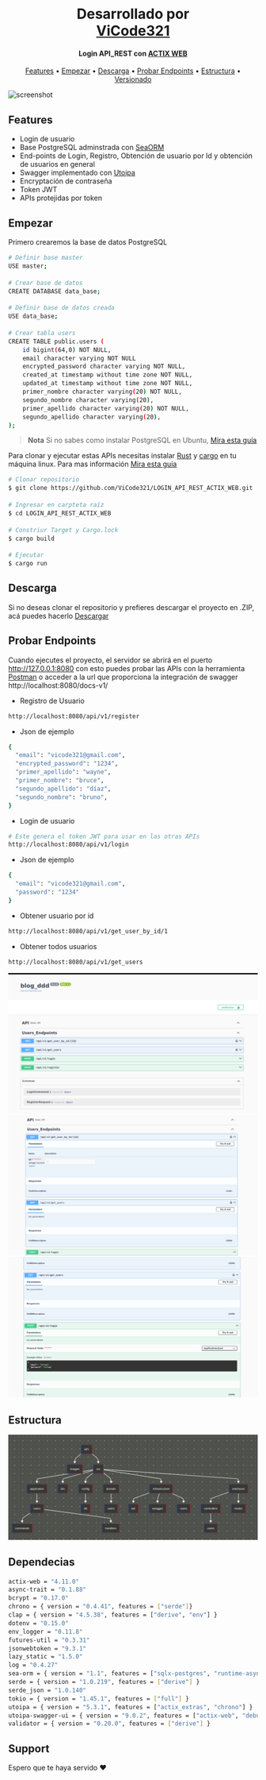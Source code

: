 <h1 align="center">
  <br>
  Desarrollado por
  <br>
  <a href="https://github.com/ViCode321" target="_blank">ViCode321</a>
  <br>
</h1>


<h4 align="center">Login API_REST con <a href="https://actix.rs/" target="_blank">ACTIX WEB</a></h4>


<p align="center">
  <a href="#features">Features</a> •
  <a href="#empezar">Empezar</a> •
  <a href="#descarga">Descarga</a> •
  <a href="#probar-endpoints">Probar Endpoints</a> •
  <a href="#estructura">Estructura</a> •
  <a href="#versionado">Versionado</a>
</p>

![screenshot](https://www.google.com/url?sa=i&url=https%3A%2F%2Fparam6789.medium.com%2Fwrite-simple-web-server-with-actix-and-sailfish-23cb0a24c224&psig=AOvVaw0osKGGmn5c8VMBkjlLuIgq&ust=1748621509727000&source=images&opi=89978449)

## Features

* Login de usuario
* Base PostgreSQL adminstrada con [SeaORM](https://www.sea-ql.org)
* End-points de Login, Registro, Obtención de usuario por Id y obtención de usuarios en general
* Swagger implementado con [Utoipa](https://github.com/juhaku/utoipa)
* Encryptación de contraseña
* Token JWT
* APIs protejidas por token

## Empezar

Primero crearemos la base de datos PostgreSQL

```bash
# Definir base master
USE master;

# Crear base de datos
CREATE DATABASE data_base;

# Definir base de datos creada
USE data_base;

# Crear tabla users
CREATE TABLE public.users (
    id bigint(64,0) NOT NULL,
    email character varying NOT NULL
    encrypted_password character varying NOT NULL,
    created_at timestamp without time zone NOT NULL,
    updated_at timestamp without time zone NOT NULL,
    primer_nombre character varying(20) NOT NULL,
    segundo_nombre character varying(20),
    primer_apellido character varying(20) NOT NULL,
    segundo_apellido character varying(20),
);
```

> **Nota**
> Si no sabes como instalar PostgreSQL en Ubuntu, [Mira esta guía](https://documentation.ubuntu.com/server/how-to/databases/install-postgresql/index.html)

Para clonar y ejecutar estas APIs necesitas instalar [Rust](https://www.rust-lang.org/es) y [cargo](https://docs.rs/cargo) en tu máquina linux. Para mas información [Mira esta guía](https://www.rust-lang.org/tools/install)


```bash
# Clonar repositorio
$ git clone https://github.com/ViCode321/LOGIN_API_REST_ACTIX_WEB.git

# Ingresar en carpteta raíz
$ cd LOGIN_API_REST_ACTIX_WEB

# Constriur Target y Cargo.lock
$ cargo build

# Ejecutar
$ cargo run
```


## Descarga

Si no deseas clonar el repositorio y prefieres descargar el proyecto en .ZIP, acá puedes hacerlo [Descargar](https://github.com/ViCode321/LOGIN_API_REST_ACTIX_WEB/archive/refs/heads/main.zip)

## Probar Endpoints

Cuando ejecutes el proyecto, el servidor se abrirá en el puerto http://127.0.0.1:8080
con esto puedes probar las APIs con la herramienta [Postman](https://www.postman.com/product/what-is-postman/#home) o acceder a la url que proporciona la integración de swagger http://localhost:8080/docs-v1/

* Registro de Usuario
```bash
http://localhost:8080/api/v1/register
```
* Json de ejemplo
```bash
{
  "email": "vicode321@gmail.com",
  "encrypted_password": "1234",
  "primer_apellido": "wayne",
  "primer_nombre": "bruce",
  "segundo_apellido": "díaz",
  "segundo_nombre": "bruno",
}
```

* Login de usuario 
```bash
# Este genera el token JWT para usar en las otras APIs
http://localhost:8080/api/v1/login
```
* Json de ejemplo
```bash
{
  "email": "vicode321@gmail.com",
  "password": "1234"
}
```
* Obtener usuario por id
```bash
http://localhost:8080/api/v1/get_user_by_id/1
```
* Obtener todos usuarios
```bash
http://localhost:8080/api/v1/get_users
```
![screenshot](images/foto1.png)
![screenshot](images/foto2.png)
![screenshot](images/foto3.png)

## Estructura
![screenshot](images/foto4.png)

## Dependecias
```bash
actix-web = "4.11.0"
async-trait = "0.1.88"
bcrypt = "0.17.0"
chrono = { version = "0.4.41", features = ["serde"]}
clap = { version = "4.5.38", features = ["derive", "env"] }
dotenv = "0.15.0"
env_logger = "0.11.8"
futures-util = "0.3.31"
jsonwebtoken = "9.3.1"
lazy_static = "1.5.0"
log = "0.4.27"
sea-orm = { version = "1.1", features = ["sqlx-postgres", "runtime-async-std-native-tls"] }
serde = { version = "1.0.219", features = ["derive"] }
serde_json = "1.0.140"
tokio = { version = "1.45.1", features = ["full"] }
utoipa = { version = "5.3.1", features = ["actix_extras", "chrono"] }
utoipa-swagger-ui = { version = "9.0.2", features = ["actix-web", "debug-embed"] }
validator = { version = "0.20.0", features = ["derive"] }
```

## Support

Espero que te haya servido ♥